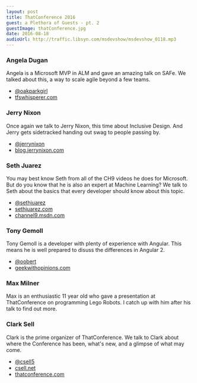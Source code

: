 ```yaml
---
layout: post
title: ThatConference 2016
guest: a Plethora of Guests - pt. 2
guestImage: thatConference.jpg
date: 2016-08-18
audioUrl: http://traffic.libsyn.com/msdevshow/msdevshow_0118.mp3
---
```


### Angela Dugan

Angela is a Microsoft MVP in ALM and gave an amazing talk on SAFe. We talked about this, a way to scale agile beyond a few teams.

 - [@oakparkgirl](https://twitter.com/oakparkgirl)
 - [tfswhisperer.com](http://tfswhisperer.com/)

### Jerry Nixon

Once again we talk to Jerry Nixon, this time about Inclusive Design. And Jerry gets sidetracked handing out swag to people passing by.

 - [@jerrynixon](https://twitter.com/jerrynixon)
 - [blog.jerrynixon.com](http://blog.jerrynixon.com/)

### Seth Juarez

You may best know Seth from all of the CH9 videos he does for Microsoft. But do you know that he is also an expert at Machine Learning? We talk to Seth about the basics that every developer should know about this topic.

 - [@sethjuarez](https://twitter.com/SethJuarez)
 - [sethjuarez.com](http://sethjuarez.com/)
 - [channel9.msdn.com](https://channel9.msdn.com/)

### Tony Gemoll

Tony Gemoll is a developer with plenty of experience with Angular. This means he is well prepared to disuss the differences in Angular 2.

 - [@oobert](https://twitter.com/oobert)
 - [geekwithopinions.com](http://geekwithopinions.com/)

### Max Milner

Max is an enthusiastic 11 year old who gave a presentation at ThatConference on programming Lego Robots. I catch up with him after his talk to find out more.

### Clark Sell

Clark is the prime organizer of ThatConference. We talk to Clark about where the Conference has been, what's new, and a glimpse of what may come. 

 - [@csell5](https://twitter.com/csell5)
 - [csell.net](http://www.csell.net/)
 - [thatconference.com](https://www.thatconference.com/)